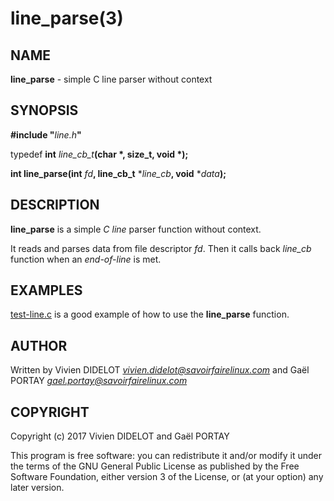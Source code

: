 # line_parse(3)

## NAME

**line_parse** - simple C line parser without context

## SYNOPSIS

**#include "**_line.h_**"**

typedef **int** _line\_cb\_t_**(char \*, size_t, void \*);**

**int line_parse(int** _fd_**, line_cb_t** \*_line\_cb_**, void** \*_data_**);**

## DESCRIPTION

**line_parse** is a simple *C* *line* parser function without context.

It reads and parses data from file descriptor _fd_. Then it calls back
_line\_cb_ function when an _end-of-line_ is met.

## EXAMPLES

[test-line.c](test-line.c) is a good example of how to use the **line_parse**
function.

## AUTHOR

Written by Vivien DIDELOT *vivien.didelot@savoirfairelinux.com* and
Gaël PORTAY *gael.portay@savoirfairelinux.com*

## COPYRIGHT

Copyright (c) 2017 Vivien DIDELOT and Gaël PORTAY

This program is free software: you can redistribute it and/or modify it under
the terms of the GNU General Public License as published by the Free Software
Foundation, either version 3 of the License, or (at your option) any later
version.
